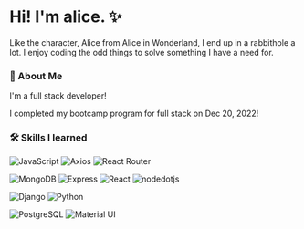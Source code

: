 # Hi! I'm alice. ✨
Like the character, Alice from Alice in Wonderland, I end up in a rabbithole a lot. I enjoy coding the odd things to solve something I have a need for.

### 🚀 About Me
I'm a full stack developer!

I completed my bootcamp program for full stack on Dec 20, 2022!

### 🛠 Skills I learned
![JavaScript](https://img.shields.io/badge/JavaScript-F7DF1E?style=for-the-badge&logo=javascript&logoColor=white&style=for-the-badge)
![Axios](https://img.shields.io/badge/Axios-5A29E4?style=for-the-badge&logo=axios&logoColor=white&style=for-the-badge)
![React Router](https://img.shields.io/badge/React%20Router-CA4245?style=for-the-badge&logo=reactrouter&logoColor=white&style=for-the-badge)

![MongoDB](https://img.shields.io/badge/MongoDB-47A248?style=for-the-badge&logo=mongodb&logoColor=white&style=for-the-badge)
![Express](https://img.shields.io/badge/Express.js-000000?style=for-the-badge&logo=express&logoColor=white&style=for-the-badge)
![React](https://img.shields.io/badge/React-20232A?style=for-the-badge&logo=react&logoColor=61DAFB&style=for-the-badge)
![nodedotjs](https://img.shields.io/badge/Node.js-339933?style=for-the-badge&logo=nodedotjs&logoColor=white&style=for-the-badge)

![Django](https://img.shields.io/badge/Django-092E20?style=for-the-badge&logo=Django&logoColor=white&style=for-the-badge)
![Python](https://img.shields.io/badge/Python-3776AB?style=for-the-badge&logo=Python&logoColor=white&style=for-the-badge)

![PostgreSQL](https://img.shields.io/badge/PostgreSQL-4169E1?style=for-the-badge&logo=PostgreSQL&logoColor=white&style=for-the-badge)
![Material UI](https://img.shields.io/badge/Material%20UI-007FFF?style=for-the-badge&logo=mui&logoColor=white&style=for-the-badge)

